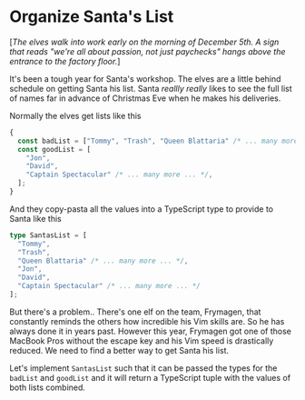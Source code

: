 # Organize Santa's List

[_The elves walk into work early on the morning of December 5th. A sign that reads "we're all about passion, not just paychecks" hangs above the entrance to the factory floor._]

It's been a tough year for Santa's workshop. The elves are a little behind schedule on getting Santa his list. Santa _reallly really_ likes to see the full list of names far in advance of Christmas Eve when he makes his deliveries.

Normally the elves get lists like this

```typescript
{
  const badList = ["Tommy", "Trash", "Queen Blattaria" /* ... many more ... */];
  const goodList = [
    "Jon",
    "David",
    "Captain Spectacular" /* ... many more ... */,
  ];
}
```

And they copy-pasta all the values into a TypeScript type to provide to Santa like this

```typescript
type SantasList = [
  "Tommy",
  "Trash",
  "Queen Blattaria" /* ... many more ... */,
  "Jon",
  "David",
  "Captain Spectacular" /* ... many more ... */
];
```

But there's a problem.. There's one elf on the team, Frymagen, that constantly reminds the others how incredible his Vim skills are. So he has always done it in years past. However this year, Frymagen got one of those MacBook Pros without the escape key and his Vim speed is drastically reduced. We need to find a better way to get Santa his list.

Let's implement `SantasList` such that it can be passed the types for the `badList` and `goodList` and it will return a TypeScript tuple with the values of both lists combined.
